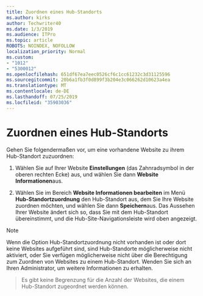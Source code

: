 ```yaml
---
title: Zuordnen eines Hub-Standorts
ms.author: kirks
author: Techwriter40
ms.date: 1/3/2019
ms.audience: ITPro
ms.topic: article
ROBOTS: NOINDEX, NOFOLLOW
localization_priority: Normal
ms.custom:
- "1012"
- "5300012"
ms.openlocfilehash: 651df67ea7eec0526cf6c1cc61232c3d31125596
ms.sourcegitcommit: 20b6a1fb3f0d899f3b204e3c066262d10623a4ea
ms.translationtype: MT
ms.contentlocale: de-DE
ms.lasthandoff: 07/25/2019
ms.locfileid: "35903036"
---
```

# <a name="associate-a-hub-site"></a>Zuordnen eines Hub-Standorts

Gehen Sie folgendermaßen vor, um eine vorhandene Website zu ihrem Hub-Standort zuzuordnen:
  
1. Wählen Sie auf Ihrer Website **Einstellungen** (das Zahnradsymbol in der oberen rechten Ecke) aus, und wählen Sie dann **Website Informationen**aus.

2. Wählen Sie im Bereich **Website Informationen bearbeiten** im Menü **Hub-Standortzuordnung** den Hub-Standort aus, dem Sie Ihre Website zuordnen möchten, und wählen Sie dann **Speichern**aus. Das Aussehen Ihrer Website ändert sich so, dass Sie mit dem Hub-Standort übereinstimmt, und die Hub-Site-Navigationsleiste wird oben angezeigt.

 > [!Note]
>Wenn die Option Hub-Standortzuordnung nicht vorhanden ist oder dort keine Websites aufgeführt sind, sind Hub-Standorte möglicherweise nicht aktiviert, oder Sie verfügen möglicherweise nicht über die Berechtigung zum Zuordnen von Websites zu einem Hub-Standort. Wenden Sie sich an Ihren Administrator, um weitere Informationen zu erhalten.

>Es gibt keine Begrenzung für die Anzahl der Websites, die einem Hub-Standort zugeordnet werden können.
  